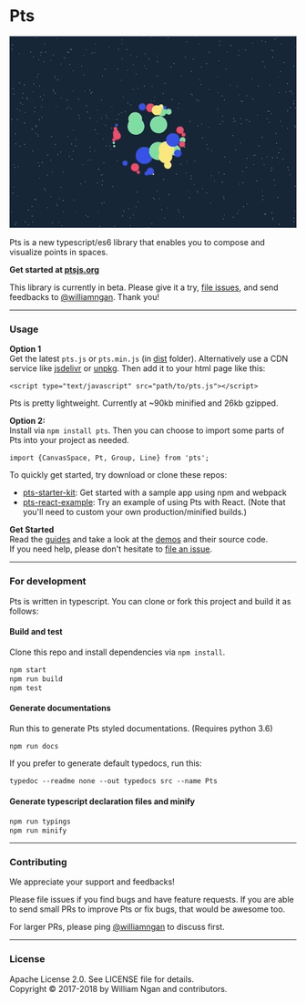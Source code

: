 # Pts

![image](./assets/pts-gif-10.gif)   

Pts is a new typescript/es6 library that enables you to compose and visualize points in spaces.

**Get started at [ptsjs.org](https://ptsjs.org)**

This library is currently in beta. Please give it a try, [file issues](https://github.com/williamngan/pts/issues), and send feedbacks to [@williamngan](https://twitter.com/williamngan). Thank you!

---    

### Usage

**Option 1**   
Get the latest `pts.js` or `pts.min.js` (in [dist](https://github.com/williamngan/pts/tree/master/dist) folder). Alternatively use a CDN service like [jsdelivr](https://cdn.jsdelivr.net/gh/williamngan/pts/dist/pts.min.js) or [unpkg](https://unpkg.com/pts/dist/pts.min.js). Then add it to your html page like this:
```
<script type="text/javascript" src="path/to/pts.js"></script>
```
Pts is pretty lightweight. Currently at ~90kb minified and 26kb gzipped.


**Option 2:**   
Install via `npm install pts`. Then you can choose to import some parts of Pts into your project as needed. 
```
import {CanvasSpace, Pt, Group, Line} from 'pts';
```

To quickly get started, try download or clone these repos:
- [pts-starter-kit](https://github.com/williamngan/pts-starter-kit): Get started with a sample app using npm and webpack
- [pts-react-example](https://github.com/williamngan/pts-react-example): Try an example of using Pts with React. (Note that you'll need to custom your own production/minified builds.)

**Get Started**   
Read the [guides](https://ptsjs.org/guide/get-started-0100) and take a look at the [demos](https://ptsjs.org/demo/?name=circle.intersectCircle2D) and their source code.    
If you need help, please don't hesitate to [file an issue](https://github.com/williamngan/pts/issues).

---    

### For development

Pts is written in typescript. You can clone or fork this project and build it as follows:

#### Build and test

Clone this repo and install dependencies via `npm install`.

```
npm start
npm run build
npm test
```

#### Generate documentations
Run this to generate Pts styled documentations. (Requires python 3.6)
```
npm run docs 
```

If you prefer to generate default typedocs, run this:
```
typedoc --readme none --out typedocs src --name Pts
```

#### Generate typescript declaration files and minify
```
npm run typings
npm run minify
```

---

### Contributing

We appreciate your support and feedbacks!

Please file issues if you find bugs and have feature requests. If you are able to send small PRs to improve Pts or fix bugs, that would be awesome too. 

For larger PRs, please ping [@williamngan](https://twitter.com/williamngan) to discuss first.

---    

### License
Apache License 2.0. See LICENSE file for details.   
Copyright © 2017-2018 by William Ngan and contributors.

